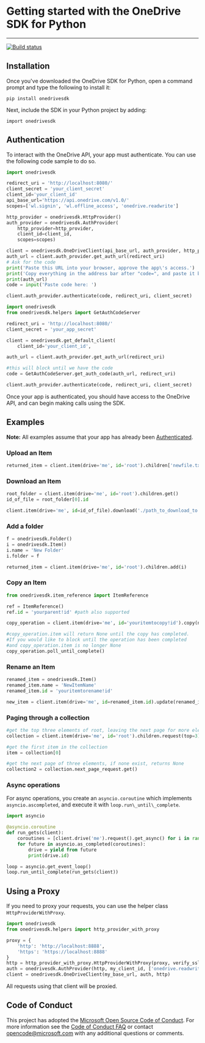# Getting started with the OneDrive SDK for Python

------------------------------------------------------------------------
[![Build status](https://ci.appveyor.com/api/projects/status/x1cjahp817w6r455?svg=true)](https://ci.appveyor.com/project/OneDrive/vroom-client-python)

## Installation

Once you've downloaded the OneDrive SDK for Python, open a command prompt and type the following to install it:

<pre><code>pip install onedrivesdk</code></pre>

Next, include the SDK in your Python project by adding:

<pre><code>import onedrivesdk</code></pre>

## Authentication

To interact with the OneDrive API, your app must authenticate. You can use the following code sample to do so.

```python
import onedrivesdk

redirect_uri = 'http://localhost:8080/'
client_secret = 'your_client_secret'
client_id='your_client_id'
api_base_url='https://api.onedrive.com/v1.0/'
scopes=['wl.signin', 'wl.offline_access', 'onedrive.readwrite']

http_provider = onedrivesdk.HttpProvider()
auth_provider = onedrivesdk.AuthProvider(
    http_provider=http_provider,
    client_id=client_id,
    scopes=scopes)

client = onedrivesdk.OneDriveClient(api_base_url, auth_provider, http_provider)
auth_url = client.auth_provider.get_auth_url(redirect_uri)
# Ask for the code
print('Paste this URL into your browser, approve the app\'s access.')
print('Copy everything in the address bar after "code=", and paste it below.')
print(auth_url)
code = input('Paste code here: ')

client.auth_provider.authenticate(code, redirect_uri, client_secret)
```


```python
import onedrivesdk
from onedrivesdk.helpers import GetAuthCodeServer

redirect_uri = 'http://localhost:8080/'
client_secret = 'your_app_secret'

client = onedrivesdk.get_default_client(
    client_id='your_client_id',

auth_url = client.auth_provider.get_auth_url(redirect_uri)

#this will block until we have the code
code = GetAuthCodeServer.get_auth_code(auth_url, redirect_uri)

client.auth_provider.authenticate(code, redirect_uri, client_secret)
```

Once your app is authenticated, you should have access to the OneDrive API, and
can begin making calls using the SDK.

## Examples

**Note:** All examples assume that your app has already been
[Authenticated](#authentication).

### Upload an Item

```python
returned_item = client.item(drive='me', id='root').children['newfile.txt'].upload('./path_to_file.txt')
```

### Download an Item

```python
root_folder = client.item(drive='me', id='root').children.get()
id_of_file = root_folder[0].id

client.item(drive='me', id=id_of_file).download('./path_to_download_to.txt')
```

### Add a folder

```python
f = onedrivesdk.Folder()
i = onedrivesdk.Item()
i.name = 'New Folder'
i.folder = f

returned_item = client.item(drive='me', id='root').children.add(i)
```

### Copy an Item

```python
from onedrivesdk.item_reference import ItemReference

ref = ItemReference()
ref.id = 'yourparent!id' #path also supported

copy_operation = client.item(drive='me', id='youritemtocopy!id').copy(name='new copied name', parent_reference=ref).post()

#copy_operation.item will return None until the copy has completed.
#If you would like to block until the operation has been completed
#and copy_operation.item is no longer None
copy_operation.poll_until_complete()

```

### Rename an Item

```python
renamed_item = onedrivesdk.Item()
renamed_item.name = 'NewItemName'
renamed_item.id = 'youritemtorename!id'

new_item = client.item(drive='me', id=renamed_item.id).update(renamed_item)
```

### Paging through a collection

```python
#get the top three elements of root, leaving the next page for more elements
collection = client.item(drive='me', id='root').children.request(top=3).get()

#get the first item in the collection
item = collection[0]

#get the next page of three elements, if none exist, returns None
collection2 = collection.next_page_request.get()
```

### Async operations

For async operations, you create an `asyncio.coroutine` which
implements `asyncio.ascompleted`, and execute it with
`loop.run\_until\_complete`.

```python
import asyncio

@asyncio.coroutine
def run_gets(client):
    coroutines = [client.drive('me').request().get_async() for i in range(3)]
    for future in asyncio.as_completed(coroutines):
        drive = yield from future
        print(drive.id)

loop = asyncio.get_event_loop()
loop.run_until_complete(run_gets(client))   
```

## Using a Proxy
If you need to proxy your requests, you can use the helper class `HttpProviderWithProxy`.
```python
import onedrivesdk
from onedrivesdk.helpers import http_provider_with_proxy

proxy = {
    'http': 'http://localhost:8888',
    'https': 'https://localhost:8888'
}
http = http_provider_with_proxy.HttpProviderWithProxy(proxy, verify_ssl=True)
auth = onedrivesdk.AuthProvider(http, my_client_id, ['onedrive.readwrite'])
client = onedrivesdk.OneDriveClient(my_base_url, auth, http)
```

All requests using that client will be proxied.

## Code of Conduct

This project has adopted the [Microsoft Open Source Code of Conduct](https://opensource.microsoft.com/codeofconduct/). For more information see the [Code of Conduct FAQ](https://opensource.microsoft.com/codeofconduct/faq/) or contact [opencode@microsoft.com](mailto:opencode@microsoft.com) with any additional questions or comments.
